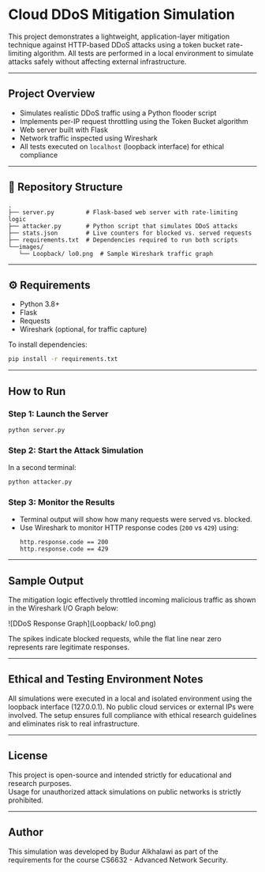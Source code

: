 # Cloud DDoS Mitigation Simulation

This project demonstrates a lightweight, application-layer mitigation technique against HTTP-based DDoS attacks using a token bucket rate-limiting algorithm. All tests are performed in a local environment to simulate attacks safely without affecting external infrastructure.

---

## Project Overview

- Simulates realistic DDoS traffic using a Python flooder script
- Implements per-IP request throttling using the Token Bucket algorithm
- Web server built with Flask
- Network traffic inspected using Wireshark
- All tests executed on `localhost` (loopback interface) for ethical compliance

---

## 📁 Repository Structure

```
.
├── server.py         # Flask-based web server with rate-limiting logic
├── attacker.py       # Python script that simulates DDoS attacks
├── stats.json        # Live counters for blocked vs. served requests
├── requirements.txt  # Dependencies required to run both scripts
└──images/
   └── Loopback/ lo0.png  # Sample Wireshark traffic graph
```

---

## ⚙️ Requirements

- Python 3.8+
- Flask
- Requests
- Wireshark (optional, for traffic capture)

To install dependencies:

```bash
pip install -r requirements.txt
```

---

## How to Run

### Step 1: Launch the Server
```bash
python server.py
```

### Step 2: Start the Attack Simulation
In a second terminal:
```bash
python attacker.py
```

### Step 3: Monitor the Results
- Terminal output will show how many requests were served vs. blocked.
- Use Wireshark to monitor HTTP response codes (`200` vs `429`) using:
  ```
  http.response.code == 200
  http.response.code == 429
  ```

---

## Sample Output

The mitigation logic effectively throttled incoming malicious traffic as shown in the Wireshark I/O Graph below:

![DDoS Response Graph](Loopback/ lo0.png)

The spikes indicate blocked requests, while the flat line near zero represents rare legitimate responses.

---

## Ethical and Testing Environment Notes

All simulations were executed in a local and isolated environment using the loopback interface (127.0.0.1). No public cloud services or external IPs were involved. The setup ensures full compliance with ethical research guidelines and eliminates risk to real infrastructure.

---

## License

This project is open-source and intended strictly for educational and research purposes.  
Usage for unauthorized attack simulations on public networks is strictly prohibited.

---

## Author

This simulation was developed by Budur Alkhalawi as part of the requirements for the course CS6632 - Advanced Network Security.


